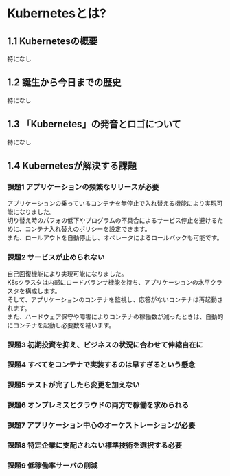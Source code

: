 # Kubernetesとは?
## 1.1 Kubernetesの概要
特になし
## 1.2 誕生から今日までの歴史
特になし
## 1.3 「Kubernetes」の発音とロゴについて
特になし
## 1.4 Kubernetesが解決する課題
### 課題1 アプリケーションの頻繁なリリースが必要
アプリケーションの乗っているコンテナを無停止で入れ替える機能により実現可能になりました。  
切り替え時のパフォの低下やプログラムの不具合によるサービス停止を避けるために、コンテナ入れ替えのポリシーを設定できます。  
また、ロールアウトを自動停止し、オペレータによるロールバックも可能です。
### 課題2 サービスが止められない
自己回復機能により実現可能になりました。  
K8sクラスタは内部にロードバランサ機能を持ち、アプリケーションの水平クラスタを構成します。  
そして、アプリケーションのコンテナを監視し、応答がないコンテナは再起動されます。  
また、ハードウェア保守や障害によりコンテナの稼働数が減ったときは、自動的にコンテナを起動し必要数を補います。
### 課題3 初期投資を抑え、ビジネスの状況に合わせて伸縮自在に
### 課題4 すべてをコンテナで実装するのは早すぎるという懸念
### 課題5 テストが完了したら変更を加えない
### 課題6 オンプレミスとクラウドの両方で稼働を求められる
### 課題7 アプリケーション中心のオーケストレーションが必要
### 課題8 特定企業に支配されない標準技術を選択する必要
### 課題9 低稼働率サーバの削減
